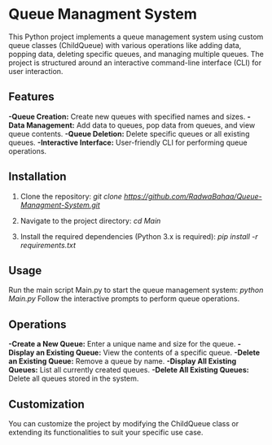 # Queue Managment System
This Python project implements a queue management system using custom queue classes (ChildQueue) with various operations like adding data, popping data, deleting specific queues, and managing multiple queues. The project is structured around an interactive command-line interface (CLI) for user interaction.

## Features
  **-Queue Creation:** Create new queues with specified names and sizes.
  **-Data Management:** Add data to queues, pop data from queues, and view queue contents.
  **-Queue Deletion:** Delete specific queues or all existing queues.
  **-Interactive Interface:** User-friendly CLI for performing queue operations.
  
## Installation
  1. Clone the repository:
      *git clone https://github.com/RadwaBahaa/Queue-Managment-System.git*
     
  2. Navigate to the project directory:
      *cd Main*
     
  3. Install the required dependencies (Python 3.x is required):
      *pip install -r requirements.txt*
     
## Usage
  Run the main script Main.py to start the queue management system:
    *python Main.py*
  Follow the interactive prompts to perform queue operations.

## Operations
  **-Create a New Queue:** Enter a unique name and size for the queue.
  **-Display an Existing Queue:** View the contents of a specific queue.
  **-Delete an Existing Queue:** Remove a queue by name.
  **-Display All Existing Queues:** List all currently created queues.
  **-Delete All Existing Queues:** Delete all queues stored in the system.

## Customization
  You can customize the project by modifying the ChildQueue class or extending its functionalities to suit your specific use case.
